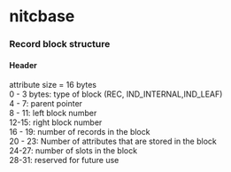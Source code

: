 # nitcbase
### Record block structure
#### Header
attribute size = 16 bytes    
0 - 3 bytes: type of block (REC, IND_INTERNAL,IND_LEAF)  
4 - 7: parent pointer  
8 - 11: left block number  
12-15: right block number  
16 - 19: number of records in the block  
20 - 23: Number of attributes that are stored in the block  
24-27: number of slots in the block  
28-31: reserved for future use

